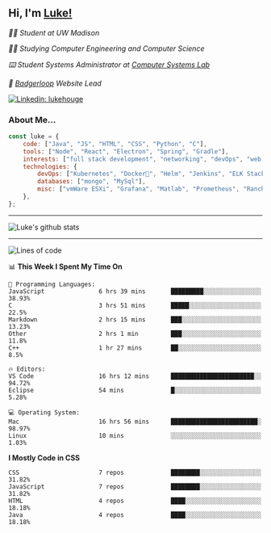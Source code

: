 <h2> Hi, I'm <a href="https://www.lukehouge.com">Luke!</a></h2>

<p><em>👨‍🎓 Student at UW Madison</em></p>
<p><em>🧑‍💻 Studying Computer Engineering and Computer Science</em></p>
<p><em>⌨️ Student Systems Administrator at <a href="https://csl.cs.wisc.edu/">Computer Systems Lab</a></em></p>
<p><em>🚆  <a href="https://badgerloop.com">Badgerloop</a> Website Lead</em></p>


[![Linkedin: lukehouge](https://img.shields.io/badge/-lukehouge-blue?style=flat-square&logo=Linkedin&logoColor=white&link=https://www.linkedin.com/in/lukehouge/)](https://www.linkedin.com/in/lukehouge/)

### About Me...  

```javascript
const luke = {
    code: ["Java", "JS", "HTML", "CSS", "Python", "C"],
    tools: ["Node", "React", "Electron", "Spring", "Gradle"],
    interests: ["full stack development", "networking", "devOps", "web dev", "photography"],
    technologies: {
        devOps: ["Kubernetes", "Docker🐳", "Helm", "Jenkins", "ELK Stack"],
        databases: ["mongo", "MySql"],
        misc: ["vmWare ESXi", "Grafana", "Matlab", "Prometheus", "Rancher", "Cisco"]
    },
};
```
---

![Luke's github stats](https://github-readme-stats.vercel.app/api?username=lukehouge&show_icons=true&theme=dracula)

---

<!--START_SECTION:waka-->
![Lines of code](https://img.shields.io/badge/From%20Hello%20World%20I%27ve%20Written-375053%20lines%20of%20code-blue)

📊 **This Week I Spent My Time On** 

```text
💬 Programming Languages: 
JavaScript               6 hrs 39 mins       █████████░░░░░░░░░░░░░░░░   38.93% 
C                        3 hrs 51 mins       █████░░░░░░░░░░░░░░░░░░░░   22.5% 
Markdown                 2 hrs 15 mins       ███░░░░░░░░░░░░░░░░░░░░░░   13.23% 
Other                    2 hrs 1 min         ███░░░░░░░░░░░░░░░░░░░░░░   11.8% 
C++                      1 hr 27 mins        ██░░░░░░░░░░░░░░░░░░░░░░░   8.5%

🔥 Editors: 
VS Code                  16 hrs 12 mins      ███████████████████████░░   94.72% 
Eclipse                  54 mins             █░░░░░░░░░░░░░░░░░░░░░░░░   5.28%

💻 Operating System: 
Mac                      16 hrs 56 mins      ████████████████████████░   98.97% 
Linux                    10 mins             ░░░░░░░░░░░░░░░░░░░░░░░░░   1.03%

```

**I Mostly Code in CSS** 

```text
CSS                      7 repos             ████████░░░░░░░░░░░░░░░░░   31.82% 
JavaScript               7 repos             ████████░░░░░░░░░░░░░░░░░   31.82% 
HTML                     4 repos             ████░░░░░░░░░░░░░░░░░░░░░   18.18% 
Java                     4 repos             ████░░░░░░░░░░░░░░░░░░░░░   18.18%

```



<!--END_SECTION:waka-->
